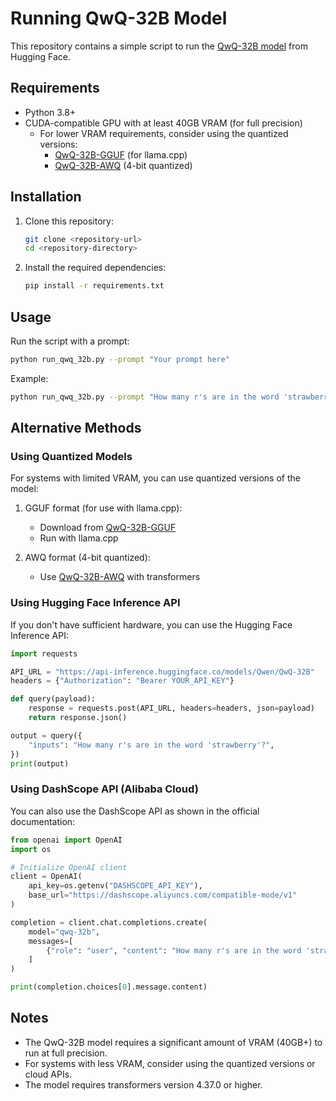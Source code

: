 # Running QwQ-32B Model

This repository contains a simple script to run the [QwQ-32B model](https://huggingface.co/Qwen/QwQ-32B) from Hugging Face.

## Requirements

- Python 3.8+
- CUDA-compatible GPU with at least 40GB VRAM (for full precision)
  - For lower VRAM requirements, consider using the quantized versions:
    - [QwQ-32B-GGUF](https://huggingface.co/Qwen/QwQ-32B-GGUF) (for llama.cpp)
    - [QwQ-32B-AWQ](https://huggingface.co/Qwen/QwQ-32B-AWQ) (4-bit quantized)

## Installation

1. Clone this repository:
   ```bash
   git clone <repository-url>
   cd <repository-directory>
   ```

2. Install the required dependencies:
   ```bash
   pip install -r requirements.txt
   ```

## Usage

Run the script with a prompt:

```bash
python run_qwq_32b.py --prompt "Your prompt here"
```

Example:

```bash
python run_qwq_32b.py --prompt "How many r's are in the word 'strawberry'?"
```

## Alternative Methods

### Using Quantized Models

For systems with limited VRAM, you can use quantized versions of the model:

1. GGUF format (for use with llama.cpp):
   - Download from [QwQ-32B-GGUF](https://huggingface.co/Qwen/QwQ-32B-GGUF)
   - Run with llama.cpp

2. AWQ format (4-bit quantized):
   - Use [QwQ-32B-AWQ](https://huggingface.co/Qwen/QwQ-32B-AWQ) with transformers

### Using Hugging Face Inference API

If you don't have sufficient hardware, you can use the Hugging Face Inference API:

```python
import requests

API_URL = "https://api-inference.huggingface.co/models/Qwen/QwQ-32B"
headers = {"Authorization": "Bearer YOUR_API_KEY"}

def query(payload):
    response = requests.post(API_URL, headers=headers, json=payload)
    return response.json()

output = query({
    "inputs": "How many r's are in the word 'strawberry'?",
})
print(output)
```

### Using DashScope API (Alibaba Cloud)

You can also use the DashScope API as shown in the official documentation:

```python
from openai import OpenAI
import os

# Initialize OpenAI client
client = OpenAI(
    api_key=os.getenv("DASHSCOPE_API_KEY"),
    base_url="https://dashscope.aliyuncs.com/compatible-mode/v1"
)

completion = client.chat.completions.create(
    model="qwq-32b",
    messages=[
        {"role": "user", "content": "How many r's are in the word 'strawberry'?"}
    ]
)

print(completion.choices[0].message.content)
```

## Notes

- The QwQ-32B model requires a significant amount of VRAM (40GB+) to run at full precision.
- For systems with less VRAM, consider using the quantized versions or cloud APIs.
- The model requires transformers version 4.37.0 or higher. 